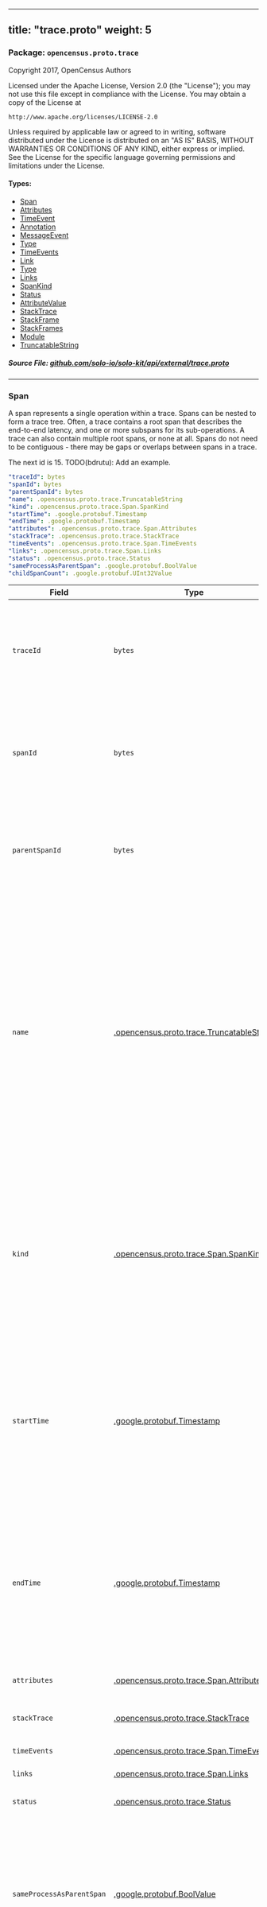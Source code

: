 
---
title: "trace.proto"
weight: 5
---

<!-- Code generated by solo-kit. DO NOT EDIT. -->


### Package: `opencensus.proto.trace`  
Copyright 2017, OpenCensus Authors

Licensed under the Apache License, Version 2.0 (the "License");
you may not use this file except in compliance with the License.
You may obtain a copy of the License at

    http://www.apache.org/licenses/LICENSE-2.0

Unless required by applicable law or agreed to in writing, software
distributed under the License is distributed on an "AS IS" BASIS,
WITHOUT WARRANTIES OR CONDITIONS OF ANY KIND, either express or implied.
See the License for the specific language governing permissions and
limitations under the License.


 
#### Types:


- [Span](#span)
- [Attributes](#attributes)
- [TimeEvent](#timeevent)
- [Annotation](#annotation)
- [MessageEvent](#messageevent)
- [Type](#type)
- [TimeEvents](#timeevents)
- [Link](#link)
- [Type](#type)
- [Links](#links)
- [SpanKind](#spankind)
- [Status](#status)
- [AttributeValue](#attributevalue)
- [StackTrace](#stacktrace)
- [StackFrame](#stackframe)
- [StackFrames](#stackframes)
- [Module](#module)
- [TruncatableString](#truncatablestring)
  



##### Source File: [github.com/solo-io/solo-kit/api/external/trace.proto](https://github.com/solo-io/solo-kit/blob/master/api/external/trace.proto)





---
### Span

 
A span represents a single operation within a trace. Spans can be
nested to form a trace tree. Often, a trace contains a root span
that describes the end-to-end latency, and one or more subspans for
its sub-operations. A trace can also contain multiple root spans,
or none at all. Spans do not need to be contiguous - there may be
gaps or overlaps between spans in a trace.

The next id is 15.
TODO(bdrutu): Add an example.

```yaml
"traceId": bytes
"spanId": bytes
"parentSpanId": bytes
"name": .opencensus.proto.trace.TruncatableString
"kind": .opencensus.proto.trace.Span.SpanKind
"startTime": .google.protobuf.Timestamp
"endTime": .google.protobuf.Timestamp
"attributes": .opencensus.proto.trace.Span.Attributes
"stackTrace": .opencensus.proto.trace.StackTrace
"timeEvents": .opencensus.proto.trace.Span.TimeEvents
"links": .opencensus.proto.trace.Span.Links
"status": .opencensus.proto.trace.Status
"sameProcessAsParentSpan": .google.protobuf.BoolValue
"childSpanCount": .google.protobuf.UInt32Value

```

| Field | Type | Description | Default |
| ----- | ---- | ----------- |----------- | 
| `traceId` | `bytes` | A unique identifier for a trace. All spans from the same trace share the same `trace_id`. The ID is a 16-byte array. This field is required. |  |
| `spanId` | `bytes` | A unique identifier for a span within a trace, assigned when the span is created. The ID is an 8-byte array. This field is required. |  |
| `parentSpanId` | `bytes` | The `span_id` of this span's parent span. If this is a root span, then this field must be empty. The ID is an 8-byte array. |  |
| `name` | [.opencensus.proto.trace.TruncatableString](../trace.proto.sk/#truncatablestring) | A description of the span's operation. For example, the name can be a qualified method name or a file name and a line number where the operation is called. A best practice is to use the same display name at the same call point in an application. This makes it easier to correlate spans in different traces. This field is required. |  |
| `kind` | [.opencensus.proto.trace.Span.SpanKind](../trace.proto.sk/#spankind) | Distinguishes between spans generated in a particular context. For example, two spans with the same name may be distinguished using `CLIENT` and `SERVER` to identify queueing latency associated with the span. |  |
| `startTime` | [.google.protobuf.Timestamp](https://developers.google.com/protocol-buffers/docs/reference/csharp/class/google/protobuf/well-known-types/timestamp) | The start time of the span. On the client side, this is the time kept by the local machine where the span execution starts. On the server side, this is the time when the server's application handler starts running. |  |
| `endTime` | [.google.protobuf.Timestamp](https://developers.google.com/protocol-buffers/docs/reference/csharp/class/google/protobuf/well-known-types/timestamp) | The end time of the span. On the client side, this is the time kept by the local machine where the span execution ends. On the server side, this is the time when the server application handler stops running. |  |
| `attributes` | [.opencensus.proto.trace.Span.Attributes](../trace.proto.sk/#attributes) | A set of attributes on the span. |  |
| `stackTrace` | [.opencensus.proto.trace.StackTrace](../trace.proto.sk/#stacktrace) | A stack trace captured at the start of the span. |  |
| `timeEvents` | [.opencensus.proto.trace.Span.TimeEvents](../trace.proto.sk/#timeevents) | The included time events. |  |
| `links` | [.opencensus.proto.trace.Span.Links](../trace.proto.sk/#links) | The inclued links. |  |
| `status` | [.opencensus.proto.trace.Status](../trace.proto.sk/#status) | An optional final status for this span. |  |
| `sameProcessAsParentSpan` | [.google.protobuf.BoolValue](https://developers.google.com/protocol-buffers/docs/reference/csharp/class/google/protobuf/well-known-types/bool-value) | A highly recommended but not required flag that identifies when a trace crosses a process boundary. True when the parent_span belongs to the same process as the current span. |  |
| `childSpanCount` | [.google.protobuf.UInt32Value](https://developers.google.com/protocol-buffers/docs/reference/csharp/class/google/protobuf/well-known-types/u-int-32-value) | An optional number of child spans that were generated while this span was active. If set, allows an implementation to detect missing child spans. |  |




---
### Attributes

 
A set of attributes, each with a key and a value.

```yaml
"attributeMap": map<string, .opencensus.proto.trace.AttributeValue>
"droppedAttributesCount": int

```

| Field | Type | Description | Default |
| ----- | ---- | ----------- |----------- | 
| `attributeMap` | `map<string, .opencensus.proto.trace.AttributeValue>` | The set of attributes. The value can be a string, an integer, or the Boolean values `true` and `false`. For example: "/instance_id": "my-instance" "/http/user_agent": "" "/http/server_latency": 300 "abc.com/myattribute": true. |  |
| `droppedAttributesCount` | `int` | The number of attributes that were discarded. Attributes can be discarded because their keys are too long or because there are too many attributes. If this value is 0, then no attributes were dropped. |  |




---
### TimeEvent

 
A time-stamped annotation or message event in the Span.

```yaml
"time": .google.protobuf.Timestamp
"annotation": .opencensus.proto.trace.Span.TimeEvent.Annotation
"messageEvent": .opencensus.proto.trace.Span.TimeEvent.MessageEvent

```

| Field | Type | Description | Default |
| ----- | ---- | ----------- |----------- | 
| `time` | [.google.protobuf.Timestamp](https://developers.google.com/protocol-buffers/docs/reference/csharp/class/google/protobuf/well-known-types/timestamp) | The time the event occurred. |  |
| `annotation` | [.opencensus.proto.trace.Span.TimeEvent.Annotation](../trace.proto.sk/#annotation) | A text annotation with a set of attributes. Only one of `annotation` or `messageEvent` can be set. |  |
| `messageEvent` | [.opencensus.proto.trace.Span.TimeEvent.MessageEvent](../trace.proto.sk/#messageevent) | An event describing a message sent/received between Spans. Only one of `messageEvent` or `annotation` can be set. |  |




---
### Annotation

 
A text annotation with a set of attributes.

```yaml
"description": .opencensus.proto.trace.TruncatableString
"attributes": .opencensus.proto.trace.Span.Attributes

```

| Field | Type | Description | Default |
| ----- | ---- | ----------- |----------- | 
| `description` | [.opencensus.proto.trace.TruncatableString](../trace.proto.sk/#truncatablestring) | A user-supplied message describing the event. |  |
| `attributes` | [.opencensus.proto.trace.Span.Attributes](../trace.proto.sk/#attributes) | A set of attributes on the annotation. |  |




---
### MessageEvent

 
An event describing a message sent/received between Spans.

```yaml
"type": .opencensus.proto.trace.Span.TimeEvent.MessageEvent.Type
"id": int
"uncompressedSize": int
"compressedSize": int

```

| Field | Type | Description | Default |
| ----- | ---- | ----------- |----------- | 
| `type` | [.opencensus.proto.trace.Span.TimeEvent.MessageEvent.Type](../trace.proto.sk/#type) | The type of MessageEvent. Indicates whether the message was sent or received. |  |
| `id` | `int` | An identifier for the MessageEvent's message that can be used to match SENT and RECEIVED MessageEvents. For example, this field could represent a sequence ID for a streaming RPC. It is recommended to be unique within a Span. |  |
| `uncompressedSize` | `int` | The number of uncompressed bytes sent or received. |  |
| `compressedSize` | `int` | The number of compressed bytes sent or received. If zero, assumed to be the same size as uncompressed. |  |




---
### Type

 
Indicates whether the message was sent or received.

| Name | Description |
| ----- | ----------- | 
| `TYPE_UNSPECIFIED` | Unknown event type. |
| `SENT` | Indicates a sent message. |
| `RECEIVED` | Indicates a received message. |




---
### TimeEvents

 
A collection of `TimeEvent`s. A `TimeEvent` is a time-stamped annotation
on the span, consisting of either user-supplied key-value pairs, or
details of a message sent/received between Spans.

```yaml
"timeEvent": []opencensus.proto.trace.Span.TimeEvent
"droppedAnnotationsCount": int
"droppedMessageEventsCount": int

```

| Field | Type | Description | Default |
| ----- | ---- | ----------- |----------- | 
| `timeEvent` | [[]opencensus.proto.trace.Span.TimeEvent](../trace.proto.sk/#timeevent) | A collection of `TimeEvent`s. |  |
| `droppedAnnotationsCount` | `int` | The number of dropped annotations in all the included time events. If the value is 0, then no annotations were dropped. |  |
| `droppedMessageEventsCount` | `int` | The number of dropped message events in all the included time events. If the value is 0, then no message events were dropped. |  |




---
### Link

 
A pointer from the current span to another span in the same trace or in a
different trace. For example, this can be used in batching operations,
where a single batch handler processes multiple requests from different
traces or when the handler receives a request from a different project.

```yaml
"traceId": bytes
"spanId": bytes
"type": .opencensus.proto.trace.Span.Link.Type
"attributes": .opencensus.proto.trace.Span.Attributes

```

| Field | Type | Description | Default |
| ----- | ---- | ----------- |----------- | 
| `traceId` | `bytes` | A unique identifier for a trace. All spans from the same trace share the same `trace_id`. The ID is a 16-byte array. |  |
| `spanId` | `bytes` | A unique identifier for a span within a trace, assigned when the span is created. The ID is an 8-byte array. |  |
| `type` | [.opencensus.proto.trace.Span.Link.Type](../trace.proto.sk/#type) | The relationship of the current span relative to the linked span. |  |
| `attributes` | [.opencensus.proto.trace.Span.Attributes](../trace.proto.sk/#attributes) | A set of attributes on the link. |  |




---
### Type

 
The relationship of the current span relative to the linked span: child,
parent, or unspecified.

| Name | Description |
| ----- | ----------- | 
| `TYPE_UNSPECIFIED` | The relationship of the two spans is unknown, or known but other than parent-child. |
| `CHILD_LINKED_SPAN` | The linked span is a child of the current span. |
| `PARENT_LINKED_SPAN` | The linked span is a parent of the current span. |




---
### Links

 
A collection of links, which are references from this span to a span
in the same or different trace.

```yaml
"link": []opencensus.proto.trace.Span.Link
"droppedLinksCount": int

```

| Field | Type | Description | Default |
| ----- | ---- | ----------- |----------- | 
| `link` | [[]opencensus.proto.trace.Span.Link](../trace.proto.sk/#link) | A collection of links. |  |
| `droppedLinksCount` | `int` | The number of dropped links after the maximum size was enforced. If this value is 0, then no links were dropped. |  |




---
### SpanKind

 
Type of span. Can be used to specify additional relationships between spans
in addition to a parent/child relationship.

| Name | Description |
| ----- | ----------- | 
| `SPAN_KIND_UNSPECIFIED` | Unspecified. |
| `SERVER` | Indicates that the span covers server-side handling of an RPC or other remote network request. |
| `CLIENT` | Indicates that the span covers the client-side wrapper around an RPC or other remote request. |




---
### Status

 
The `Status` type defines a logical error model that is suitable for different
programming environments, including REST APIs and RPC APIs. This proto's fields
are a subset of those of
[google.rpc.Status](https://github.com/googleapis/googleapis/blob/master/google/rpc/status.proto),
which is used by [gRPC](https://github.com/grpc).

```yaml
"code": int
"message": string

```

| Field | Type | Description | Default |
| ----- | ---- | ----------- |----------- | 
| `code` | `int` | The status code. |  |
| `message` | `string` | A developer-facing error message, which should be in English. |  |




---
### AttributeValue

 
The value of an Attribute.

```yaml
"stringValue": .opencensus.proto.trace.TruncatableString
"intValue": int
"boolValue": bool

```

| Field | Type | Description | Default |
| ----- | ---- | ----------- |----------- | 
| `stringValue` | [.opencensus.proto.trace.TruncatableString](../trace.proto.sk/#truncatablestring) | A string up to 256 bytes long. Only one of `stringValue`, or `boolValue` can be set. |  |
| `intValue` | `int` | A 64-bit signed integer. Only one of `intValue`, or `boolValue` can be set. |  |
| `boolValue` | `bool` | A Boolean value represented by `true` or `false`. Only one of `boolValue`, or `intValue` can be set. |  |




---
### StackTrace

 
The call stack which originated this span.

```yaml
"stackFrames": .opencensus.proto.trace.StackTrace.StackFrames
"stackTraceHashId": int

```

| Field | Type | Description | Default |
| ----- | ---- | ----------- |----------- | 
| `stackFrames` | [.opencensus.proto.trace.StackTrace.StackFrames](../trace.proto.sk/#stackframes) | Stack frames in this stack trace. |  |
| `stackTraceHashId` | `int` | The hash ID is used to conserve network bandwidth for duplicate stack traces within a single trace. Often multiple spans will have identical stack traces. The first occurrence of a stack trace should contain both `stack_frames` and a value in `stack_trace_hash_id`. Subsequent spans within the same request can refer to that stack trace by setting only `stack_trace_hash_id`. TODO: describe how to deal with the case where stack_trace_hash_id is zero because it was not set. |  |




---
### StackFrame

 
A single stack frame in a stack trace.

```yaml
"functionName": .opencensus.proto.trace.TruncatableString
"originalFunctionName": .opencensus.proto.trace.TruncatableString
"fileName": .opencensus.proto.trace.TruncatableString
"lineNumber": int
"columnNumber": int
"loadModule": .opencensus.proto.trace.Module
"sourceVersion": .opencensus.proto.trace.TruncatableString

```

| Field | Type | Description | Default |
| ----- | ---- | ----------- |----------- | 
| `functionName` | [.opencensus.proto.trace.TruncatableString](../trace.proto.sk/#truncatablestring) | The fully-qualified name that uniquely identifies the function or method that is active in this frame. |  |
| `originalFunctionName` | [.opencensus.proto.trace.TruncatableString](../trace.proto.sk/#truncatablestring) | An un-mangled function name, if `function_name` is [mangled](http://www.avabodh.com/cxxin/namemangling.html). The name can be fully qualified. |  |
| `fileName` | [.opencensus.proto.trace.TruncatableString](../trace.proto.sk/#truncatablestring) | The name of the source file where the function call appears. |  |
| `lineNumber` | `int` | The line number in `file_name` where the function call appears. |  |
| `columnNumber` | `int` | The column number where the function call appears, if available. This is important in JavaScript because of its anonymous functions. |  |
| `loadModule` | [.opencensus.proto.trace.Module](../trace.proto.sk/#module) | The binary module from where the code was loaded. |  |
| `sourceVersion` | [.opencensus.proto.trace.TruncatableString](../trace.proto.sk/#truncatablestring) | The version of the deployed source code. |  |




---
### StackFrames

 
A collection of stack frames, which can be truncated.

```yaml
"frame": []opencensus.proto.trace.StackTrace.StackFrame
"droppedFramesCount": int

```

| Field | Type | Description | Default |
| ----- | ---- | ----------- |----------- | 
| `frame` | [[]opencensus.proto.trace.StackTrace.StackFrame](../trace.proto.sk/#stackframe) | Stack frames in this call stack. |  |
| `droppedFramesCount` | `int` | The number of stack frames that were dropped because there were too many stack frames. If this value is 0, then no stack frames were dropped. |  |




---
### Module

 
A description of a binary module.

```yaml
"module": .opencensus.proto.trace.TruncatableString
"buildId": .opencensus.proto.trace.TruncatableString

```

| Field | Type | Description | Default |
| ----- | ---- | ----------- |----------- | 
| `module` | [.opencensus.proto.trace.TruncatableString](../trace.proto.sk/#truncatablestring) | TODO: document the meaning of this field. For example: main binary, kernel modules, and dynamic libraries such as libc.so, sharedlib.so. |  |
| `buildId` | [.opencensus.proto.trace.TruncatableString](../trace.proto.sk/#truncatablestring) | A unique identifier for the module, usually a hash of its contents. |  |




---
### TruncatableString

 
A string that might be shortened to a specified length.

```yaml
"value": string
"truncatedByteCount": int

```

| Field | Type | Description | Default |
| ----- | ---- | ----------- |----------- | 
| `value` | `string` | The shortened string. For example, if the original string was 500 bytes long and the limit of the string was 128 bytes, then this value contains the first 128 bytes of the 500-byte string. Note that truncation always happens on a character boundary, to ensure that a truncated string is still valid UTF-8. Because it may contain multi-byte characters, the size of the truncated string may be less than the truncation limit. |  |
| `truncatedByteCount` | `int` | The number of bytes removed from the original string. If this value is 0, then the string was not shortened. |  |





<!-- Start of HubSpot Embed Code -->
<script type="text/javascript" id="hs-script-loader" async defer src="//js.hs-scripts.com/5130874.js"></script>
<!-- End of HubSpot Embed Code -->
